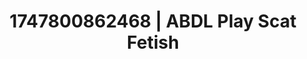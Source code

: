 ---
categories:
- Retro fantasy play
- Back arch
- Subtle kink
- Punk lovers
- Lover's breath
image: /assets/images/1747800862468.jpg
layout: post
seo:
  description: Featured content with high-quality ABDL Play, Scat Fetish. HD images
    available.
  keywords: ABDL Play, Scat Fetish
  og_image: /assets/images/1747800862468.jpg
  schema_type: VisualArtwork
tags:
- ABDL Play
- Scat Fetish
- '#1747800862468'
title: 1747800862468 | ABDL Play Scat Fetish
---